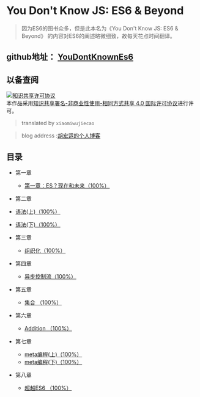 # You Don't Know JS: ES6 & Beyond


>因为ES6的图书众多，但是此本名为《You Don't Know JS: ES6 & Beyond》 的内容对ES6的阐述略微细致，故每天花点时间翻译。

## github地址： [YouDontKnownEs6](https://github.com/xiaomiwujiecao/YouDontKnownEs6)


## 以备查阅

<a rel="license" href="http://creativecommons.org/licenses/by-nc-sa/4.0/"><img alt="知识共享许可协议" style="border-width:0" src="https://i.creativecommons.org/l/by-nc-sa/4.0/88x31.png" /></a><br />本作品采用<a rel="license" href="http://creativecommons.org/licenses/by-nc-sa/4.0/">知识共享署名-非商业性使用-相同方式共享 4.0 国际许可协议</a>进行许可。
> translated by `xiaomiwujiecao`

>blog address :[胡宏运的个人博客](https://xiaomiwujiecao.com/)


## 目录

- 第一章
  - [第一章：ES？现在和未来（100%）](https://xiaomiwujiecao.com/page/569.html)

-  第二章
  - [语法(上)（100%）](https://xiaomiwujiecao.com/page/574.html)
  - [语法(下)（100%）](https://xiaomiwujiecao.com/page/575.html)

- 第三章
    - [组织化（100%）](https://xiaomiwujiecao.com/page/576.html)

- 第四章
  - [异步控制流（100%）](https://xiaomiwujiecao.com/page/553.html)

- 第五章
  - [集合 （100%）](https://xiaomiwujiecao.com/page/561.html)

- 第六章
  - [Addition （100%）](https://xiaomiwujiecao.com/page/562.html)  

- 第七章
  - [meta编程(上)（100%）](https://xiaomiwujiecao.com/page/570.html)
  - [meta编程(下)（100%）](https://xiaomiwujiecao.com/page/571.html)

- 第八章
  - [超越ES6 （100%）](https://xiaomiwujiecao.com/page/573.html)
